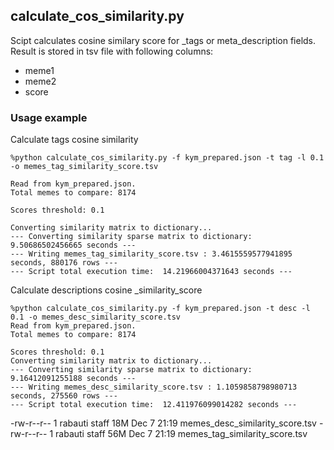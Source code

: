 
## calculate_cos_similarity.py

Scipt calculates cosine similary score for _tags or meta_description fields.
Result is stored in tsv file with following columns:
  * meme1
  * meme2
  * score


### Usage example

Calculate tags cosine similarity

```
%python calculate_cos_similarity.py -f kym_prepared.json -t tag -l 0.1 -o memes_tag_similarity_score.tsv

Read from kym_prepared.json.
Total memes to compare: 8174

Scores threshold: 0.1

Converting similarity matrix to dictionary...
--- Converting similarity sparse matrix to dictionary: 9.50686502456665 seconds ---
--- Writing memes_tag_similarity_score.tsv : 3.4615559577941895 seconds, 880176 rows ---
--- Script total execution time:  14.21966004371643 seconds ---

```

Calculate descriptions cosine _similarity_score

```
%python calculate_cos_similarity.py -f kym_prepared.json -t desc -l 0.1 -o memes_desc_similarity_score.tsv
Read from kym_prepared.json.
Total memes to compare: 8174

Scores threshold: 0.1
Converting similarity matrix to dictionary...
--- Converting similarity sparse matrix to dictionary: 9.16412091255188 seconds ---
--- Writing memes_desc_similarity_score.tsv : 1.1059858798980713 seconds, 275560 rows ---
--- Script total execution time:  12.411976099014282 seconds ---

```

-rw-r--r--  1 rabauti  staff    18M Dec  7 21:19 memes_desc_similarity_score.tsv
-rw-r--r--  1 rabauti  staff    56M Dec  7 21:19 memes_tag_similarity_score.tsv
